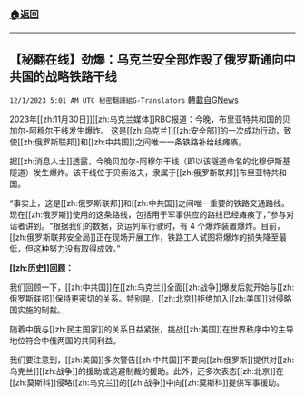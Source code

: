 ###  [:house:返回](README.md)
---


## 【秘翻在线】劲爆：乌克兰安全部炸毁了俄罗斯通向中共国的战略铁路干线
`12/1/2023 5:01 AM UTC 秘密翻譯組G-Translators` [轉載自GNews](https://gnews.org/articles/2057613)

         

2023年[[zh:11月30日]][[zh:乌克兰媒体]]RBC报道：今晚，布里亚特共和国的贝加尔\-阿穆尔干线发生爆炸。 这是[[zh:乌克兰]][[zh:安全部]]的一次成功行动，致使[[zh:俄罗斯联邦]]和[[zh:中共国]]之间唯一一条铁路补给线瘫痪。

据[[zh:消息人士]]透露，今晚贝加尔\-阿穆尔干线（即以该隧道命名的北穆伊斯基隧道）发生爆炸。该干线位于贝索洛夫，隶属于[[zh:俄罗斯联邦]]布里亚特共和国。

“事实上，这是[[zh:俄罗斯联邦]]和[[zh:中共国]]之间唯一重要的铁路交通路线。现在[[zh:俄罗斯]]使用的这条路线，包括用于军事供应的路线已经瘫痪了，”参与对话者讲到。“根据我们的数据，货运列车行驶时，有 4 个爆炸装置爆炸。目前，[[zh:俄罗斯联邦安全局]]正在现场开展工作，铁路工人试图将爆炸的损失降至最低，但这种努力没有取得成效。”

**[[zh:历史]]回顾：**

我们回顾一下，[[zh:中共国]]在[[zh:乌克兰]]全面[[zh:战争]]爆发后就开始与[[zh:俄罗斯联邦]]保持更密切的关系。特别是，[[zh:北京]]拒绝加入[[zh:美国]]对侵略国实施的制裁。

随着中俄与[[zh:民主国家]]的关系日益紧张，挑战[[zh:美国]]在世界秩序中的主导地位符合中俄两国的共同利益。

我们要注意到，[[zh:美国]]多次警告[[zh:中共国]]不要向[[zh:俄罗斯]]提供对[[zh:乌克兰]][[zh:战争]]的援助或逃避制裁的援助。此外，还多次表态[[zh:北京]]在[[zh:莫斯科]]侵略[[zh:乌克兰]]的[[zh:战争]]中向[[zh:莫斯科]]提供军事援助。
